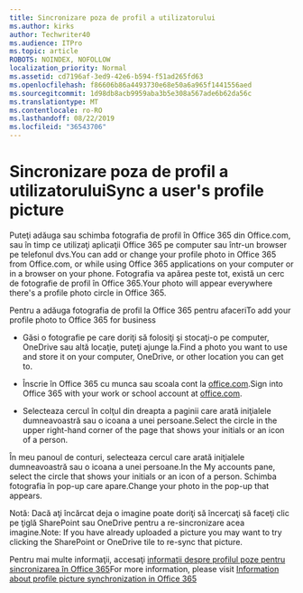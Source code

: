 ```yaml
---
title: Sincronizare poza de profil a utilizatorului
ms.author: kirks
author: Techwriter40
ms.audience: ITPro
ms.topic: article
ROBOTS: NOINDEX, NOFOLLOW
localization_priority: Normal
ms.assetid: cd7196af-3ed9-42e6-b594-f51ad265fd63
ms.openlocfilehash: f86606b86a4493730e68e50a6a965f1441556aed
ms.sourcegitcommit: 1d98db8acb9959aba3b5e308a567ade6b62da56c
ms.translationtype: MT
ms.contentlocale: ro-RO
ms.lasthandoff: 08/22/2019
ms.locfileid: "36543706"
---
```

# <a name="sync-a-users-profile-picture"></a><span data-ttu-id="055fb-102">Sincronizare poza de profil a utilizatorului</span><span class="sxs-lookup"><span data-stu-id="055fb-102">Sync a user's profile picture</span></span>

<span data-ttu-id="055fb-103">Puteţi adăuga sau schimba fotografia de profil în Office 365 din Office.com, sau în timp ce utilizaţi aplicaţii Office 365 pe computer sau într-un browser pe telefonul dvs.</span><span class="sxs-lookup"><span data-stu-id="055fb-103">You can add or change your profile photo in Office 365 from Office.com, or while using Office 365 applications on your computer or in a browser on your phone.</span></span> <span data-ttu-id="055fb-104">Fotografia va apărea peste tot, există un cerc de fotografie de profil în Office 365.</span><span class="sxs-lookup"><span data-stu-id="055fb-104">Your photo will appear everywhere there's a profile photo circle in Office 365.</span></span>

<span data-ttu-id="055fb-105">Pentru a adăuga fotografia de profil la Office 365 pentru afaceri</span><span class="sxs-lookup"><span data-stu-id="055fb-105">To add your profile photo to Office 365 for business</span></span>

- <span data-ttu-id="055fb-106">Găsi o fotografie pe care doriţi să folosiţi şi stocaţi-o pe computer, OneDrive sau altă locaţie, puteţi ajunge la.</span><span class="sxs-lookup"><span data-stu-id="055fb-106">Find a photo you want to use and store it on your computer, OneDrive, or other location you can get to.</span></span>

- <span data-ttu-id="055fb-107">Înscrie în Office 365 cu munca sau scoala cont la [office.com](http://www.office.com).</span><span class="sxs-lookup"><span data-stu-id="055fb-107">Sign into Office 365 with your work or school account at [office.com](http://www.office.com).</span></span>

- <span data-ttu-id="055fb-108">Selecteaza cercul în colţul din dreapta a paginii care arată iniţialele dumneavoastră sau o icoana a unei persoane.</span><span class="sxs-lookup"><span data-stu-id="055fb-108">Select the circle in the upper right-hand corner of the page that shows your initials or an icon of a person.</span></span>

<span data-ttu-id="055fb-109">În meu panoul de conturi, selecteaza cercul care arată iniţialele dumneavoastră sau o icoana a unei persoane.</span><span class="sxs-lookup"><span data-stu-id="055fb-109">In the My accounts pane, select the circle that shows your initials or an icon of a person.</span></span> <span data-ttu-id="055fb-110">Schimba fotografia în pop-up care apare.</span><span class="sxs-lookup"><span data-stu-id="055fb-110">Change your photo in the pop-up that appears.</span></span>

<span data-ttu-id="055fb-111">Notă: Dacă aţi încărcat deja o imagine poate doriţi să încercaţi să faceţi clic pe ţiglă SharePoint sau OneDrive pentru a re-sincronizare acea imagine.</span><span class="sxs-lookup"><span data-stu-id="055fb-111">Note: If you have already uploaded a picture you may want to try clicking the SharePoint or OneDrive tile to re-sync that picture.</span></span>

<span data-ttu-id="055fb-112">Pentru mai multe informaţii, accesaţi [informaţii despre profilul poze pentru sincronizarea în Office 365](https://support.office.com/article/information-about-profile-picture-synchronization-in-office-365-20594d76-d054-4af4-a660-401133e3d48a?ui=en-US&amp;rs=en-US&amp;ad=US)</span><span class="sxs-lookup"><span data-stu-id="055fb-112">For more information, please visit [Information about profile picture synchronization in Office 365](https://support.office.com/article/information-about-profile-picture-synchronization-in-office-365-20594d76-d054-4af4-a660-401133e3d48a?ui=en-US&amp;rs=en-US&amp;ad=US)</span></span>

